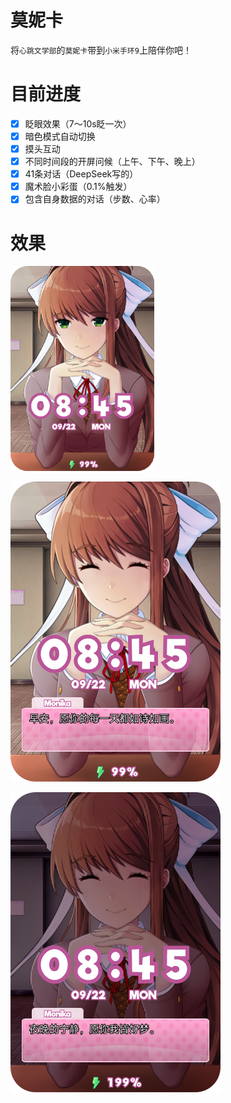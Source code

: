# 莫妮卡
将`心跳文学部`的`莫妮卡`带到`小米手环9`上陪伴你吧！

# 目前进度

- [x] 眨眼效果（7～10s眨一次）
- [x] 暗色模式自动切换
- [x] 摸头互动
- [x] 不同时间段的开屏问候（上午、下午、晚上）
- [x] 41条对话（DeepSeek写的）
- [x] 魔术脸小彩蛋（0.1%触发）
- [x] 包含自身数据的对话（步数、心率）

# 效果
![预览](/images/preview.png)

![预览](/images/1.png)

![预览](/images/2.png)